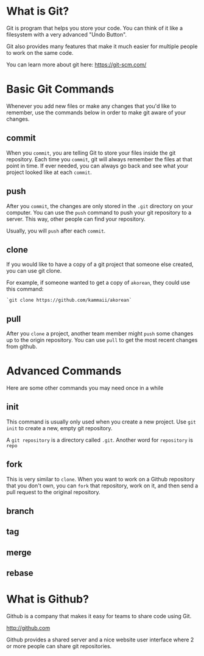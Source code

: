 # What is Git?

Git is program that helps you store your code. You can think of it
like a filesystem with a very advanced "Undo Button".

Git also provides many features that make it much easier for multiple
people to work on the same code.

You can learn more about git here: https://git-scm.com/

# Basic Git Commands

Whenever you add new files or make any changes that you'd like to
remember, use the commands below in order to make git aware of your
changes.

## commit

When you `commit`, you are telling Git to store your files inside the
git repository. Each time you `commit`, git will always remember the
files at that point in time. If ever needed, you can always go back
and see what your project looked like at each `commit`.

## push

After you `commit`, the changes are only stored in the `.git`
directory on your computer. You can use the `push` command to push
your git repository to a server. This way, other people can find your
repository.

Usually, you will `push` after each `commit`.

## clone

If you would like to have a copy of a git project that someone else
created, you can use git clone.

For example, if someone wanted to get a copy of `akorean`, they could
use this command:

	`git clone https://github.com/kammaii/akorean`

## pull

After you `clone` a project, another team member might `push` some
changes up to the origin repository. You can use `pull` to get the most recent
changes from github.

# Advanced Commands

Here are some other commands you may need once in a while

## init

This command is usually only used when you create a new project. Use
`git init` to create a new, empty git repository.

A `git repository` is a directory called `.git`. Another word for
`repository` is `repo`

## fork

This is very similar to `clone`. When you want to work on a Github repository
that you don't own, you can `fork` that repository, work on it, and then send
a pull request to the original repository.

## branch

## tag

## merge

## rebase

# What is Github?

Github is a company that makes it easy for teams to share code using Git.

http://github.com

Github provides a shared server and a nice website user interface
where 2 or more people can share git repositories.
